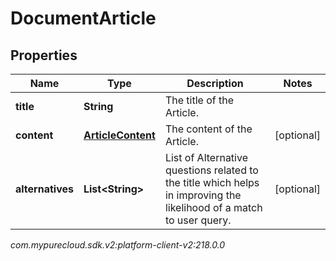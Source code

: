 # DocumentArticle


## Properties

| Name | Type | Description | Notes |
| ------------ | ------------- | ------------- | ------------- |
| **title** | **String** | The title of the Article. |  |
| **content** | [**ArticleContent**](ArticleContent) | The content of the Article. |  [optional] |
| **alternatives** | **List&lt;String&gt;** | List of Alternative questions related to the title which helps in improving the likelihood of a match to user query. |  [optional] |




_com.mypurecloud.sdk.v2:platform-client-v2:218.0.0_
